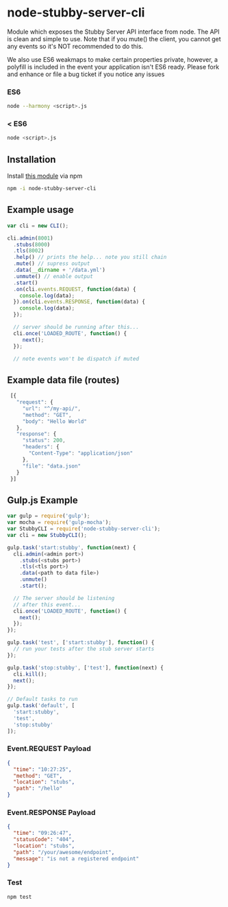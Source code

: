 # node-stubby-server-cli
Module which exposes the Stubby Server API interface from node. The API is clean and simple to use. Note that if you
mute() the client, you cannot get any events so it's NOT recommended to do this.

We also use ES6 weakmaps to make certain properties private, however, a polyfill is included in the event your
application isn't ES6 ready. Please fork and enhance or file a bug ticket if you notice any issues

### ES6
```bash
node --harmony <script>.js
```

### < ES6
```bash
node <script>.js
```

## Installation
Install [this module](https://www.npmjs.com/package/node-stubby-server-cli) via npm

```bash
npm -i node-stubby-server-cli
```

## Example usage
```javascript
var cli = new CLI();

cli.admin(8001)
  .stubs(8000)
  .tls(8002)
  .help() // prints the help... note you still chain
  .mute() // supress output
  .data(__dirname + '/data.yml')
  .unmute() // enable output
  .start()
  .on(cli.events.REQUEST, function(data) {
    console.log(data);
  }).on(cli.events.RESPONSE, function(data) {
    console.log(data);
  });

  // server should be running after this...
  cli.once('LOADED_ROUTE', function() {
     next();
  });

  // note events won't be dispatch if muted
```

## Example data file (routes)
```javascript
 [{
   "request": {
     "url": "^/my-api/",
     "method": "GET",
     "body": "Hello World"
   },
   "response": {
     "status": 200,
     "headers": {
       "Content-Type": "application/json"
     },
     "file": "data.json"
   }
 }]
```

## Gulp.js Example
```javascript
var gulp = require('gulp');
var mocha = require('gulp-mocha');
var StubbyCLI = require('node-stubby-server-cli');
var cli = new StubbyCLI();

gulp.task('start:stubby', function(next) {
  cli.admin(<admin port>)
    .stubs(<stubs port>)
    .tls(<tls port>)
    .data(<path to data file>)
    .unmute()
    .start();

  // The server should be listening
  // after this event...
  cli.once('LOADED_ROUTE', function() {
    next();
  });
});

gulp.task('test', ['start:stubby'], function() {
  // run your tests after the stub server starts
});

gulp.task('stop:stubby', ['test'], function(next) {
  cli.kill();
  next();
});

// Default tasks to run
gulp.task('default', [
  'start:stubby',
  'test',
  'stop:stubby'
]);
```

### Event.REQUEST Payload
```json
{ 
  "time": "10:27:25",
  "method": "GET",
  "location": "stubs",
  "path": "/hello"
}
```

### Event.RESPONSE Payload
```json
{
  "time": "09:26:47",
  "statusCode": "404",
  "location": "stubs",
  "path": "/your/awesome/endpoint",
  "message": "is not a registered endpoint"
}
```
### Test
```bash
npm test
```